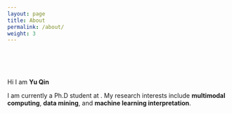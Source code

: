 ```yaml
---
layout: page
title: About
permalink: /about/
weight: 3
---
```

<br>
<br>
<br>

Hi I am **Yu Qin** <br>

I am currently a Ph.D student at . My research interests include **multimodal computing**, **data mining**, and **machine learning interpretation**.

